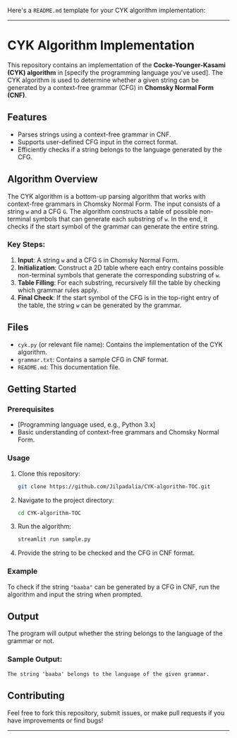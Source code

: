 Here's a `README.md` template for your CYK algorithm implementation:

---

# CYK Algorithm Implementation

This repository contains an implementation of the **Cocke-Younger-Kasami (CYK) algorithm** in [specify the programming language you've used]. The CYK algorithm is used to determine whether a given string can be generated by a context-free grammar (CFG) in **Chomsky Normal Form (CNF)**.

## Features
- Parses strings using a context-free grammar in CNF.
- Supports user-defined CFG input in the correct format.
- Efficiently checks if a string belongs to the language generated by the CFG.
  
## Algorithm Overview
The CYK algorithm is a bottom-up parsing algorithm that works with context-free grammars in Chomsky Normal Form. The input consists of a string `w` and a CFG `G`. The algorithm constructs a table of possible non-terminal symbols that can generate each substring of `w`. In the end, it checks if the start symbol of the grammar can generate the entire string.

### Key Steps:
1. **Input**: A string `w` and a CFG `G` in Chomsky Normal Form.
2. **Initialization**: Construct a 2D table where each entry contains possible non-terminal symbols that generate the corresponding substring of `w`.
3. **Table Filling**: For each substring, recursively fill the table by checking which grammar rules apply.
4. **Final Check**: If the start symbol of the CFG is in the top-right entry of the table, the string `w` can be generated by the grammar.

## Files
- `cyk.py` (or relevant file name): Contains the implementation of the CYK algorithm.
- `grammar.txt`: Contains a sample CFG in CNF format.
- `README.md`: This documentation file.

## Getting Started

### Prerequisites
- [Programming language used, e.g., Python 3.x]
- Basic understanding of context-free grammars and Chomsky Normal Form.

### Usage
1. Clone this repository:
   ```bash
   git clone https://github.com/Jilpadalia/CYK-algorithm-TOC.git
   ```
2. Navigate to the project directory:
   ```bash
   cd CYK-algorithm-TOC
   ```
3. Run the algorithm:
   ```bash
   streamlit run sample.py
   ```
4. Provide the string to be checked and the CFG in CNF format.

### Example

To check if the string `"baaba"` can be generated by a CFG in CNF, run the algorithm and input the string when prompted.

## Output
The program will output whether the string belongs to the language of the grammar or not.

### Sample Output:
```
The string 'baaba' belongs to the language of the given grammar.
```

## Contributing
Feel free to fork this repository, submit issues, or make pull requests if you have improvements or find bugs!



---
